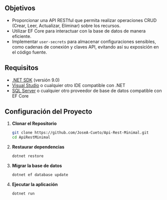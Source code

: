 ## Objetivos

- Proporcionar una API RESTful que permita realizar operaciones CRUD (Crear, Leer, Actualizar, Eliminar) sobre los recursos.
- Utilizar EF Core para interactuar con la base de datos de manera eficiente.
- Implementar `user-secrets` para almacenar configuraciones sensibles, como cadenas de conexión y claves API, evitando así su exposición en el código fuente.

## Requisitos

- [.NET SDK](https://dotnet.microsoft.com/download) (versión 9.0)
- [Visual Studio](https://visualstudio.microsoft.com/) o cualquier otro IDE compatible con .NET
- [SQL Server](https://www.microsoft.com/en-us/sql-server/sql-server-downloads) o cualquier otro proveedor de base de datos compatible con EF Core

## Configuración del Proyecto

1. **Clonar el Repositorio**
   
   ```bash
   git clone https://github.com/JoseA-Cueto/Api-Rest-Minimal.git  
   cd ApiRestMinimal
   ```
2. **Restaurar dependencias**
   
   ```bash
   dotnet restore
   ```
3. **Migrar la base de datos**
   
   ```bash
   dotnet ef database update
   ```
4. **Ejecutar la aplicación**
   
   ```bash
   dotnet run
   ```
